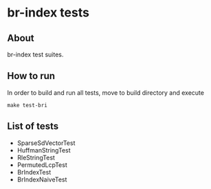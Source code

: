 # br-index tests

## About

br-index test suites.

## How to run

In order to build and run all tests, move to build directory and execute
```
make test-bri
```

## List of tests

- SparseSdVectorTest
- HuffmanStringTest
- RleStringTest
- PermutedLcpTest
- BrIndexTest
- BrIndexNaiveTest
